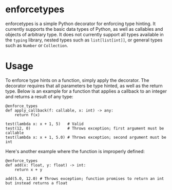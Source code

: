 # enforcetypes
enforcetypes is a simple Python decorator for enforcing type hinting. It currently supports the basic data types of Python, as well as callables and objects of arbitrary type. It does not currently support all types available in the `typing` library, nested types such as `list[list[int]]`, or general types such as `Number` or `Collection`.

# Usage
To enforce type hints on a function, simply apply the decorator. The decorator requires that all parameters be type hinted, as well as the return type. Below is an example for a function that applies a callback to an integer and returns a result of any type:
```
@enforce_types
def apply_callback(f: callable, x: int) -> any:
    return f(x)

test(lambda x: x + 1, 5)   # Valid
test(12, 0)                # Throws exception; first argument must be callable
test(lambda x: x + 1, 5.0) # Throws exception; second argument must be int
```
Here's another example where the function is improperly defined:
```
@enforce_types
def add(x: float, y: float) -> int:
    return x + y

add(5.0, 12.0) # Throws exception; function promises to return an int but instead returns a float
```